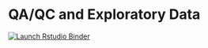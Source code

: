 # QA/QC and Exploratory Data

<!-- badges: start -->
[![Launch Rstudio Binder](http://mybinder.org/badge_logo.svg)](https://mybinder.org/v2/gh/adamdsmith/byod/master?urlpath=rstudio)
<!-- badges: end -->

